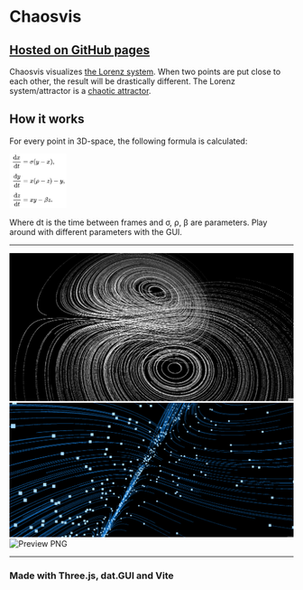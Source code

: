 # Chaosvis

## [Hosted on GitHub pages](aarol.github.io/chaosvis/)

Chaosvis visualizes [the Lorenz system](https://en.wikipedia.org/wiki/Lorenz_system). When two points are put close to each other, the result will be drastically different. The Lorenz system/attractor is a [chaotic attractor](https://en.wikipedia.org/wiki/Chaos_theory).

## How it works

For every point in 3D-space, the following formula is calculated:

<img src="./resources/formula.png" width="20%" alt="Lorenz attractor formula" />

Where dt is the time between frames and σ, ρ, β are parameters. Play around with different parameters with the GUI.

---

<img src="./resources/white.gif" alt="Preview GIF">

<img src="./resources/blue.gif" alt="Preview GIF">

<img src="./resources/million.png" alt="Preview PNG">

---

### Made with Three.js, dat.GUI and Vite
